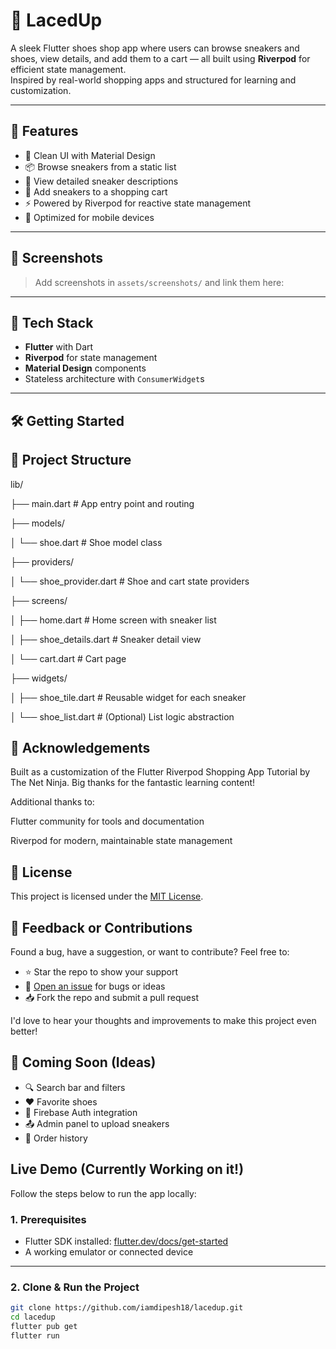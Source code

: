 # 👟 LacedUp

A sleek Flutter shoes shop app where users can browse sneakers and shoes, view details, and add them to a cart — all built using **Riverpod** for efficient state management.  
Inspired by real-world shopping apps and structured for learning and customization.

---

## 🚀 Features

- 🧱 Clean UI with Material Design
- 📦 Browse sneakers from a static list
- 👟 View detailed sneaker descriptions
- 🛒 Add sneakers to a shopping cart
- ⚡ Powered by Riverpod for reactive state management
- 📱 Optimized for mobile devices

---

## 📸 Screenshots

> Add screenshots in `assets/screenshots/` and link them here:
<!-- 
![Home](assets/screenshots/home.png)
![Details](assets/screenshots/details.png)
![Cart](assets/screenshots/cart.png)
-->

---

## 🧰 Tech Stack

- **Flutter** with Dart
- **Riverpod** for state management
- **Material Design** components
- Stateless architecture with `ConsumerWidget`s

---

## 🛠️ Getting Started

## 📁 Project Structure

lib/

├── main.dart                # App entry point and routing

├── models/

│   └── shoe.dart            # Shoe model class

├── providers/

│   └── shoe_provider.dart   # Shoe and cart state providers

├── screens/

│   ├── home.dart            # Home screen with sneaker list

│   ├── shoe_details.dart    # Sneaker detail view

│   └── cart.dart            # Cart page

├── widgets/

│   ├── shoe_tile.dart       # Reusable widget for each sneaker

│   └── shoe_list.dart       # (Optional) List logic abstraction


## 🙏 Acknowledgements

Built as a customization of the Flutter Riverpod Shopping App Tutorial by The Net Ninja.
Big thanks for the fantastic learning content!

Additional thanks to:

Flutter community for tools and documentation

Riverpod for modern, maintainable state management

## 📄 License

This project is licensed under the [MIT License](LICENSE).

## 💬 Feedback or Contributions

Found a bug, have a suggestion, or want to contribute? Feel free to:

- ⭐ Star the repo to show your support
- 🐛 [Open an issue](https://github.com/iamdipesh18/my_tea_ghar/issues) for bugs or ideas
- 📥 Fork the repo and submit a pull request

I'd love to hear your thoughts and improvements to make this project even better!

## 🌱 Coming Soon (Ideas)
- 🔍 Search bar and filters
- ❤️ Favorite shoes
- 🔐 Firebase Auth integration
- 📤 Admin panel to upload sneakers
- 🧾 Order history

## Live Demo (Currently Working on it!)

Follow the steps below to run the app locally:

### 1. Prerequisites

- Flutter SDK installed: [flutter.dev/docs/get-started](https://flutter.dev/docs/get-started)
- A working emulator or connected device

---

### 2. Clone & Run the Project

```bash
git clone https://github.com/iamdipesh18/lacedup.git
cd lacedup
flutter pub get
flutter run
